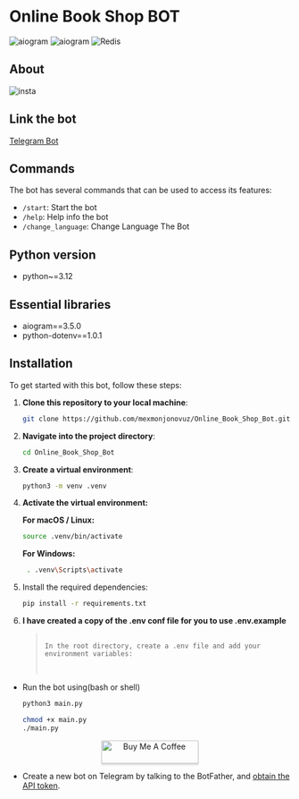 # Online Book Shop BOT 


![aiogram](https://img.shields.io/badge/python-v3.12-blue.svg?logo=python&logoColor=yellow) ![aiogram](https://img.shields.io/badge/aiogram-v3-blue.svg?logo=telegram) ![Redis](https://img.shields.io/badge/redis-dictionary--storage-red.svg?logo=redis)



## About
![insta](https://s1.ezgif.com/tmp/ezgif-1-fa7d4856a1.gif)


## Link the bot
[Telegram Bot](https://t.me/worldbooks_storebot)

## Commands

The bot has several commands that can be used to access its features:

- `/start`:  Start the bot
- `/help`:  Help info the bot
- `/change_language`:  Change Language The Bot
 


## Python version
- python~=3.12

## Essential libraries
- aiogram==3.5.0
- python-dotenv==1.0.1

## Installation

To get started with this bot, follow these steps:

1. **Clone this repository to your local machine**:
   ```bash
   git clone https://github.com/mexmonjonovuz/Online_Book_Shop_Bot.git

2. **Navigate into the project directory**:

   ```bash
   cd Online_Book_Shop_Bot
   ```
3. **Create a virtual environment**:

   ```bash
   python3 -m venv .venv
   ```
4. **Activate the virtual environment:**

   **For macOS / Linux:**

   ```bash
   source .venv/bin/activate
   ```
   **For Windows:**
   ```bash
    . .venv\Scripts\activate
   ```
5. Install the required dependencies:
    ```bash
    pip install -r requirements.txt
   ```

6. **I have created a copy of the .env conf file for you to use .env.example**
    <blockquote>
        <pre>
            <code>
   In the root directory, create a .env file and add your environment variables:
            </code>
        </pre>
    </blockquote>

- Run the bot using(bash or shell)
    ```bash
    python3 main.py
   ```
    ```bash
    chmod +x main.py
   ./main.py
   ```

<div style="text-align: center;">
    <a href="https://buymeacoffee.com/mexmonjonovuz" target="_blank">
        <img src="https://www.buymeacoffee.com/assets/img/custom_images/orange_img.png" 
             alt="Buy Me A Coffee" 
             style="height: 41px !important; 
                    width: 174px !important; 
                    box-shadow: 0px 3px 2px 0px rgba(190, 190, 190, 0.5) !important; 
                    -webkit-box-shadow: 0px 3px 2px 0px rgba(190, 190, 190, 0.5) !important;">
    </a>
</div>


    

- Create a new bot on Telegram by talking to the BotFather, and [obtain the API token](https://www.siteguarding.com/en/how-to-get-telegram-bot-api-token).



